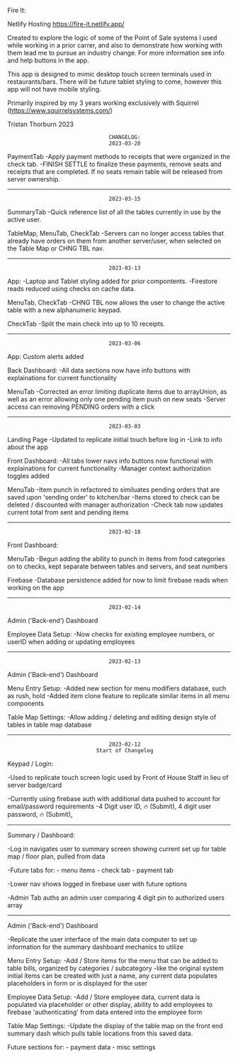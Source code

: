 Fire It:

Netlify Hosting             https://fire-it.netlify.app/

Created to explore the logic of some of the Point of Sale systems I used while working in a prior carrer, and also to demonstrate how working with them lead me to pursue an industry change. For more information see info and help buttons in the app.

This app is designed to mimic desktop touch screen terminals used in restaurants/bars. There will be future tablet styling to come, however this app will not have mobile styling.

Primarily inspired by my 3 years working exclusively with Squirrel (https://www.squirrelsystems.com/)

Tristan Thorburn 2023

                                    CHANGELOG:
                                    2023-03-20
PaymentTab
    -Apply payment methods to receipts that were organized in the check tab. 
    -FINISH SETTLE to finalize these payments, remove seats and receipts that are completed. If no seats remain table will be released from server ownership.

**********************************************************************************************************
                                    2023-03-15
SummaryTab
    -Quick reference list of all the tables currently in use by the active user.

TableMap, MenuTab, CheckTab
    -Servers can no longer access tables that already have orders on them from another server/user, when selected on the Table Map or CHNG TBL nav.

**********************************************************************************************************
                                    2023-03-13
App:
    -Laptop and Tablet styling added for prior compontents.
    -Firestore reads reduced using checks on cache data.

MenuTab, CheckTab
    -CHNG TBL now allows the user to change the active table with a new alphanumeric keypad.

CheckTab
    -Split the main check into up to 10 receipts. 

**********************************************************************************************************
                                    2023-03-06
App:
    Custom alerts added

Back Dashboard:
    -All data sections now have info buttons with explainations for current functionality

MenuTab
    -Corrected an error limiting duplicate items due to arrayUnion, as well as an error allowing only one pending item push on new seats
    -Server access can removing PENDING orders with a click

**********************************************************************************************************
                                    2023-03-03
Landing Page
    -Updated to replicate initial touch before log in
    -Link to info about the app

Front Dashboard:
    -All tabs lower navs info buttons now functional with explainations for current functionality
    -Manager context authorization toggles added

MenuTab
    -Item punch in refactored to similuates pending orders that are saved upon 'sending order' to kitchen/bar
    -Items stored to check can be deleted / discounted with manager authorization
    -Check tab now updates current total from sent and pending items

**********************************************************************************************************
                                    2023-02-18
Front Dashboard:

MenuTab
    -Begun adding the ability to punch in items from food categories on to checks, kept separate between tables and servers, and seat numbers

Firebase
    -Database persistence added for now to limit firebase reads when working on the app

**********************************************************************************************************
                                    2023-02-14
Admin ('Back-end') Dashboard

Employee Data Setup:
    -Now checks for existing employee numbers, or userID when adding or updating employees

**********************************************************************************************************
                                    2023-02-13
Admin ('Back-end') Dashboard

Menu Entry Setup:
    -Added new section for menu modifiers database, such as rush, hold
    -Added item clone feature to replicate similar items in all menu components
    
Table Map Settings:
    -Allow adding / deleting and editing design style of tables in table map database

**********************************************************************************************************
                                    2023-02-12
                                Start of Changelog
Keypad / Login:

-Used to replicate touch screen logic used by Front of House Staff in lieu of server badge/card

-Currently using firebase auth with additional data pushed to account for email/password requirements
    -4 Digit user ID, 🔥 (Submit), 4 digit user password, 🔥 (Submit),

-------------------------------------------------------------------------------------------------------
Summary / Dashboard:

-Log in navigates user to summary screen showing current set up for table map / floor plan, pulled from data

-Future tabs for:
    - menu items
    - check tab
    - payment tab

-Lower nav shows logged in firebase user with future options

-Admin Tab auths an admin user comparing 4 digit pin to authorized users array

-------------------------------------------------------------------------------------------------------
Admin ('Back-end') Dashboard

-Replicate the user interface of the main data computer to set up information for the summary dashboard mechanics to utilize

Menu Entry Setup:
    -Add / Store items for the menu that can be added to table bills, organized by categories / subcategory
    -like the original system initial items can be created with just a name, any current data populates placeholders in form or is displayed for the user

Employee Data Setup:
    -Add / Store employee data, current data is populated via placeholder or other display, ability to add employees to firebase 'authenticating' from data entered into the employee form

Table Map Settings:
    -Update the display of the table map on the front end summary dash which pulls table locations from this saved data.

Future sections for:
    - payment data
    - misc settings


